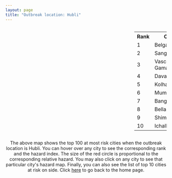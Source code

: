 ```yaml
---
layout: page
title: "Outbreak location: Hubli"
---
```

<div style="width: 100%; overflow: auto;">
<div style="width: 75%; float: left;">
<div id="mapid">
<script src="https://buda-magenta.github.io/hazard_map/load_map.js"></script>

<script>
var marker_outbreak = L.marker([15.351838, 75.137985],{"autoPan": true}).addTo(map); marker_outbreak.bindTooltip("Hubli").openTooltip();

var circle_1 = L.circle([15.857267, 74.506934], {"pane": "markerPane", "color": "red", "fill": true, "fillOpacity": 0.2, "fillRule": "evenodd", "lineCap": "round", "lineJoin": "round", "opacity": 1.0, "radius": 67934, "stroke": true, "weight": 3}).addTo(map);
circle_1.bindTooltip("Belgaum<br>rank: 1<br>hazard index: 0.067934")
circle_1.bindPopup('<a href="https://buda-magenta.github.io/hazard_map/Belgaum">Belgaum</a>')

var circle_2 = L.circle([16.850253, 74.594888], {"pane": "markerPane", "color": "red", "fill": true, "fillOpacity": 0.2, "fillRule": "evenodd", "lineCap": "round", "lineJoin": "round", "opacity": 1.0, "radius": 40754, "stroke": true, "weight": 3}).addTo(map);
circle_2.bindTooltip("Sangli<br>rank: 2<br>hazard index: 0.040754")
circle_2.bindPopup('<a href="https://buda-magenta.github.io/hazard_map/Sangli">Sangli</a>')

var circle_3 = L.circle([15.398403, 73.812918], {"pane": "markerPane", "color": "red", "fill": true, "fillOpacity": 0.2, "fillRule": "evenodd", "lineCap": "round", "lineJoin": "round", "opacity": 1.0, "radius": 32922, "stroke": true, "weight": 3}).addTo(map);
circle_3.bindTooltip("Vasco Da Gama<br>rank: 3<br>hazard index: 0.032922")
circle_3.bindPopup('<a href="https://buda-magenta.github.io/hazard_map/Vasco_Da_Gama">Vasco Da Gama</a>')

var circle_4 = L.circle([14.466127, 75.920636], {"pane": "markerPane", "color": "red", "fill": true, "fillOpacity": 0.2, "fillRule": "evenodd", "lineCap": "round", "lineJoin": "round", "opacity": 1.0, "radius": 31255, "stroke": true, "weight": 3}).addTo(map);
circle_4.bindTooltip("Davanagere<br>rank: 4<br>hazard index: 0.031256")
circle_4.bindPopup('<a href="https://buda-magenta.github.io/hazard_map/Davanagere">Davanagere</a>')

var circle_5 = L.circle([16.702841, 74.240533], {"pane": "markerPane", "color": "red", "fill": true, "fillOpacity": 0.2, "fillRule": "evenodd", "lineCap": "round", "lineJoin": "round", "opacity": 1.0, "radius": 28309, "stroke": true, "weight": 3}).addTo(map);
circle_5.bindTooltip("Kolhapur<br>rank: 5<br>hazard index: 0.028309")
circle_5.bindPopup('<a href="https://buda-magenta.github.io/hazard_map/Kolhapur">Kolhapur</a>')

var circle_6 = L.circle([19.075990, 72.877393], {"pane": "markerPane", "color": "red", "fill": true, "fillOpacity": 0.2, "fillRule": "evenodd", "lineCap": "round", "lineJoin": "round", "opacity": 1.0, "radius": 23404, "stroke": true, "weight": 3}).addTo(map);
circle_6.bindTooltip("Mumbai<br>rank: 6<br>hazard index: 0.023405")
circle_6.bindPopup('<a href="https://buda-magenta.github.io/hazard_map/Mumbai">Mumbai</a>')

var circle_7 = L.circle([12.979120, 77.591300], {"pane": "markerPane", "color": "red", "fill": true, "fillOpacity": 0.2, "fillRule": "evenodd", "lineCap": "round", "lineJoin": "round", "opacity": 1.0, "radius": 22019, "stroke": true, "weight": 3}).addTo(map);
circle_7.bindTooltip("Bangalore<br>rank: 7<br>hazard index: 0.022020")
circle_7.bindPopup('<a href="https://buda-magenta.github.io/hazard_map/Bangalore">Bangalore</a>')

var circle_8 = L.circle([15.143395, 76.919388], {"pane": "markerPane", "color": "red", "fill": true, "fillOpacity": 0.2, "fillRule": "evenodd", "lineCap": "round", "lineJoin": "round", "opacity": 1.0, "radius": 17125, "stroke": true, "weight": 3}).addTo(map);
circle_8.bindTooltip("Bellary<br>rank: 8<br>hazard index: 0.017125")
circle_8.bindPopup('<a href="https://buda-magenta.github.io/hazard_map/Bellary">Bellary</a>')

var circle_9 = L.circle([13.932609, 75.574978], {"pane": "markerPane", "color": "red", "fill": true, "fillOpacity": 0.2, "fillRule": "evenodd", "lineCap": "round", "lineJoin": "round", "opacity": 1.0, "radius": 15038, "stroke": true, "weight": 3}).addTo(map);
circle_9.bindTooltip("Shimoga<br>rank: 9<br>hazard index: 0.015039")
circle_9.bindPopup('<a href="https://buda-magenta.github.io/hazard_map/Shimoga">Shimoga</a>')

var circle_10 = L.circle([16.695935, 74.455575], {"pane": "markerPane", "color": "red", "fill": true, "fillOpacity": 0.2, "fillRule": "evenodd", "lineCap": "round", "lineJoin": "round", "opacity": 1.0, "radius": 13809, "stroke": true, "weight": 3}).addTo(map);
circle_10.bindTooltip("Ichalkaranji<br>rank: 10<br>hazard index: 0.013809")
circle_10.bindPopup('<a href="https://buda-magenta.github.io/hazard_map/Ichalkaranji">Ichalkaranji</a>')

var circle_11 = L.circle([12.305183, 76.655361], {"pane": "markerPane", "color": "red", "fill": true, "fillOpacity": 0.2, "fillRule": "evenodd", "lineCap": "round", "lineJoin": "round", "opacity": 1.0, "radius": 9972, "stroke": true, "weight": 3}).addTo(map);
circle_11.bindTooltip("Mysore<br>rank: 11<br>hazard index: 0.009973")
circle_11.bindPopup('<a href="https://buda-magenta.github.io/hazard_map/Mysore">Mysore</a>')

var circle_12 = L.circle([15.266493, 76.387230], {"pane": "markerPane", "color": "red", "fill": true, "fillOpacity": 0.2, "fillRule": "evenodd", "lineCap": "round", "lineJoin": "round", "opacity": 1.0, "radius": 8544, "stroke": true, "weight": 3}).addTo(map);
circle_12.bindTooltip("Hospet<br>rank: 12<br>hazard index: 0.008545")
circle_12.bindPopup('<a href="https://buda-magenta.github.io/hazard_map/Hospet">Hospet</a>')

var circle_13 = L.circle([15.426365, 75.630079], {"pane": "markerPane", "color": "red", "fill": true, "fillOpacity": 0.2, "fillRule": "evenodd", "lineCap": "round", "lineJoin": "round", "opacity": 1.0, "radius": 7515, "stroke": true, "weight": 3}).addTo(map);
circle_13.bindTooltip("Gadag<br>rank: 13<br>hazard index: 0.007516")
circle_13.bindPopup('<a href="https://buda-magenta.github.io/hazard_map/Gadag">Gadag</a>')

var circle_14 = L.circle([17.849907, 75.276320], {"pane": "markerPane", "color": "red", "fill": true, "fillOpacity": 0.2, "fillRule": "evenodd", "lineCap": "round", "lineJoin": "round", "opacity": 1.0, "radius": 7376, "stroke": true, "weight": 3}).addTo(map);
circle_14.bindTooltip("Solapur<br>rank: 14<br>hazard index: 0.007376")
circle_14.bindPopup('<a href="https://buda-magenta.github.io/hazard_map/Solapur">Solapur</a>')

var circle_15 = L.circle([14.625888, 75.635724], {"pane": "markerPane", "color": "red", "fill": true, "fillOpacity": 0.2, "fillRule": "evenodd", "lineCap": "round", "lineJoin": "round", "opacity": 1.0, "radius": 5676, "stroke": true, "weight": 3}).addTo(map);
circle_15.bindTooltip("Ranibennur<br>rank: 15<br>hazard index: 0.005676")
circle_15.bindPopup('<a href="https://buda-magenta.github.io/hazard_map/Ranibennur">Ranibennur</a>')

var circle_16 = L.circle([18.521428, 73.854454], {"pane": "markerPane", "color": "red", "fill": true, "fillOpacity": 0.2, "fillRule": "evenodd", "lineCap": "round", "lineJoin": "round", "opacity": 1.0, "radius": 5601, "stroke": true, "weight": 3}).addTo(map);
circle_16.bindTooltip("Pune<br>rank: 16<br>hazard index: 0.005601")
circle_16.bindPopup('<a href="https://buda-magenta.github.io/hazard_map/Pune">Pune</a>')

var circle_17 = L.circle([12.869810, 74.843008], {"pane": "markerPane", "color": "red", "fill": true, "fillOpacity": 0.2, "fillRule": "evenodd", "lineCap": "round", "lineJoin": "round", "opacity": 1.0, "radius": 3785, "stroke": true, "weight": 3}).addTo(map);
circle_17.bindTooltip("Mangalore<br>rank: 17<br>hazard index: 0.003785")
circle_17.bindPopup('<a href="https://buda-magenta.github.io/hazard_map/Mangalore">Mangalore</a>')

var circle_18 = L.circle([15.431506, 76.532774], {"pane": "markerPane", "color": "red", "fill": true, "fillOpacity": 0.2, "fillRule": "evenodd", "lineCap": "round", "lineJoin": "round", "opacity": 1.0, "radius": 3678, "stroke": true, "weight": 3}).addTo(map);
circle_18.bindTooltip("Gangawati<br>rank: 18<br>hazard index: 0.003679")
circle_18.bindPopup('<a href="https://buda-magenta.github.io/hazard_map/Gangawati">Gangawati</a>')

var circle_19 = L.circle([16.185317, 75.696792], {"pane": "markerPane", "color": "red", "fill": true, "fillOpacity": 0.2, "fillRule": "evenodd", "lineCap": "round", "lineJoin": "round", "opacity": 1.0, "radius": 3574, "stroke": true, "weight": 3}).addTo(map);
circle_19.bindTooltip("Bagalkot<br>rank: 19<br>hazard index: 0.003574")
circle_19.bindPopup('<a href="https://buda-magenta.github.io/hazard_map/Bagalkot">Bagalkot</a>')

var circle_20 = L.circle([19.194329, 72.970178], {"pane": "markerPane", "color": "red", "fill": true, "fillOpacity": 0.2, "fillRule": "evenodd", "lineCap": "round", "lineJoin": "round", "opacity": 1.0, "radius": 3246, "stroke": true, "weight": 3}).addTo(map);
circle_20.bindTooltip("Thane<br>rank: 20<br>hazard index: 0.003247")
circle_20.bindPopup('<a href="https://buda-magenta.github.io/hazard_map/Thane">Thane</a>')

var circle_21 = L.circle([18.793568, 80.815939], {"pane": "markerPane", "color": "red", "fill": true, "fillOpacity": 0.2, "fillRule": "evenodd", "lineCap": "round", "lineJoin": "round", "opacity": 1.0, "radius": 2531, "stroke": true, "weight": 3}).addTo(map);
circle_21.bindTooltip("Bijapur<br>rank: 21<br>hazard index: 0.002531")
circle_21.bindPopup('<a href="https://buda-magenta.github.io/hazard_map/Bijapur">Bijapur</a>')

var circle_22 = L.circle([17.166667, 77.083333], {"pane": "markerPane", "color": "red", "fill": true, "fillOpacity": 0.2, "fillRule": "evenodd", "lineCap": "round", "lineJoin": "round", "opacity": 1.0, "radius": 2373, "stroke": true, "weight": 3}).addTo(map);
circle_22.bindTooltip("Gulbarga<br>rank: 22<br>hazard index: 0.002373")
circle_22.bindPopup('<a href="https://buda-magenta.github.io/hazard_map/Gulbarga">Gulbarga</a>')

var circle_23 = L.circle([28.651718, 77.221939], {"pane": "markerPane", "color": "red", "fill": true, "fillOpacity": 0.2, "fillRule": "evenodd", "lineCap": "round", "lineJoin": "round", "opacity": 1.0, "radius": 1835, "stroke": true, "weight": 3}).addTo(map);
circle_23.bindTooltip("Delhi<br>rank: 23<br>hazard index: 0.001835")
circle_23.bindPopup('<a href="https://buda-magenta.github.io/hazard_map/Delhi">Delhi</a>')

var circle_24 = L.circle([17.388786, 78.461065], {"pane": "markerPane", "color": "red", "fill": true, "fillOpacity": 0.2, "fillRule": "evenodd", "lineCap": "round", "lineJoin": "round", "opacity": 1.0, "radius": 1821, "stroke": true, "weight": 3}).addTo(map);
circle_24.bindTooltip("Hyderabad<br>rank: 24<br>hazard index: 0.001821")
circle_24.bindPopup('<a href="https://buda-magenta.github.io/hazard_map/Hyderabad">Hyderabad</a>')

var circle_25 = L.circle([13.007082, 76.099270], {"pane": "markerPane", "color": "red", "fill": true, "fillOpacity": 0.2, "fillRule": "evenodd", "lineCap": "round", "lineJoin": "round", "opacity": 1.0, "radius": 1480, "stroke": true, "weight": 3}).addTo(map);
circle_25.bindTooltip("Hassan<br>rank: 25<br>hazard index: 0.001480")
circle_25.bindPopup('<a href="https://buda-magenta.github.io/hazard_map/Hassan">Hassan</a>')

var circle_26 = L.circle([14.226644, 76.400512], {"pane": "markerPane", "color": "red", "fill": true, "fillOpacity": 0.2, "fillRule": "evenodd", "lineCap": "round", "lineJoin": "round", "opacity": 1.0, "radius": 1456, "stroke": true, "weight": 3}).addTo(map);
circle_26.bindTooltip("Chitradurga<br>rank: 26<br>hazard index: 0.001457")
circle_26.bindPopup('<a href="https://buda-magenta.github.io/hazard_map/Chitradurga">Chitradurga</a>')

var circle_27 = L.circle([13.083694, 80.270186], {"pane": "markerPane", "color": "red", "fill": true, "fillOpacity": 0.2, "fillRule": "evenodd", "lineCap": "round", "lineJoin": "round", "opacity": 1.0, "radius": 1401, "stroke": true, "weight": 3}).addTo(map);
circle_27.bindTooltip("Chennai<br>rank: 27<br>hazard index: 0.001402")
circle_27.bindPopup('<a href="https://buda-magenta.github.io/hazard_map/Chennai">Chennai</a>')

var circle_28 = L.circle([14.475294, 78.821686], {"pane": "markerPane", "color": "red", "fill": true, "fillOpacity": 0.2, "fillRule": "evenodd", "lineCap": "round", "lineJoin": "round", "opacity": 1.0, "radius": 1364, "stroke": true, "weight": 3}).addTo(map);
circle_28.bindTooltip("Kadapa<br>rank: 28<br>hazard index: 0.001365")
circle_28.bindPopup('<a href="https://buda-magenta.github.io/hazard_map/Kadapa">Kadapa</a>')

var circle_29 = L.circle([23.021624, 72.579707], {"pane": "markerPane", "color": "red", "fill": true, "fillOpacity": 0.2, "fillRule": "evenodd", "lineCap": "round", "lineJoin": "round", "opacity": 1.0, "radius": 1241, "stroke": true, "weight": 3}).addTo(map);
circle_29.bindTooltip("Ahmedabad<br>rank: 29<br>hazard index: 0.001241")
circle_29.bindPopup('<a href="https://buda-magenta.github.io/hazard_map/Ahmedabad">Ahmedabad</a>')

var circle_30 = L.circle([13.631637, 79.423171], {"pane": "markerPane", "color": "red", "fill": true, "fillOpacity": 0.2, "fillRule": "evenodd", "lineCap": "round", "lineJoin": "round", "opacity": 1.0, "radius": 1146, "stroke": true, "weight": 3}).addTo(map);
circle_30.bindTooltip("Tirupati<br>rank: 30<br>hazard index: 0.001146")
circle_30.bindPopup('<a href="https://buda-magenta.github.io/hazard_map/Tirupati">Tirupati</a>')

var circle_31 = L.circle([13.340077, 77.100621], {"pane": "markerPane", "color": "red", "fill": true, "fillOpacity": 0.2, "fillRule": "evenodd", "lineCap": "round", "lineJoin": "round", "opacity": 1.0, "radius": 615, "stroke": true, "weight": 3}).addTo(map);
circle_31.bindTooltip("Tumkur<br>rank: 31<br>hazard index: 0.000616")
circle_31.bindPopup('<a href="https://buda-magenta.github.io/hazard_map/Tumkur">Tumkur</a>')

var circle_32 = L.circle([15.119651, 77.455290], {"pane": "markerPane", "color": "red", "fill": true, "fillOpacity": 0.2, "fillRule": "evenodd", "lineCap": "round", "lineJoin": "round", "opacity": 1.0, "radius": 575, "stroke": true, "weight": 3}).addTo(map);
circle_32.bindTooltip("Guntakal<br>rank: 32<br>hazard index: 0.000576")
circle_32.bindPopup('<a href="https://buda-magenta.github.io/hazard_map/Guntakal">Guntakal</a>')

var circle_33 = L.circle([14.906956, 78.009707], {"pane": "markerPane", "color": "red", "fill": true, "fillOpacity": 0.2, "fillRule": "evenodd", "lineCap": "round", "lineJoin": "round", "opacity": 1.0, "radius": 432, "stroke": true, "weight": 3}).addTo(map);
circle_33.bindTooltip("Tadipatri<br>rank: 33<br>hazard index: 0.000432")
circle_33.bindPopup('<a href="https://buda-magenta.github.io/hazard_map/Tadipatri">Tadipatri</a>')

var circle_34 = L.circle([20.166670, 79.172114], {"pane": "markerPane", "color": "red", "fill": true, "fillOpacity": 0.2, "fillRule": "evenodd", "lineCap": "round", "lineJoin": "round", "opacity": 1.0, "radius": 429, "stroke": true, "weight": 3}).addTo(map);
circle_34.bindTooltip("Bhadravati<br>rank: 34<br>hazard index: 0.000429")
circle_34.bindPopup('<a href="https://buda-magenta.github.io/hazard_map/Bhadravati">Bhadravati</a>')

var circle_35 = L.circle([9.931308, 76.267414], {"pane": "markerPane", "color": "red", "fill": true, "fillOpacity": 0.2, "fillRule": "evenodd", "lineCap": "round", "lineJoin": "round", "opacity": 1.0, "radius": 426, "stroke": true, "weight": 3}).addTo(map);
circle_35.bindTooltip("Kochi<br>rank: 35<br>hazard index: 0.000426")
circle_35.bindPopup('<a href="https://buda-magenta.github.io/hazard_map/Kochi">Kochi</a>')

var circle_36 = L.circle([21.170200, 72.831100], {"pane": "markerPane", "color": "red", "fill": true, "fillOpacity": 0.2, "fillRule": "evenodd", "lineCap": "round", "lineJoin": "round", "opacity": 1.0, "radius": 401, "stroke": true, "weight": 3}).addTo(map);
circle_36.bindTooltip("Surat<br>rank: 36<br>hazard index: 0.000402")
circle_36.bindPopup('<a href="https://buda-magenta.github.io/hazard_map/Surat">Surat</a>')

var circle_37 = L.circle([19.261944, 73.194760], {"pane": "markerPane", "color": "red", "fill": true, "fillOpacity": 0.2, "fillRule": "evenodd", "lineCap": "round", "lineJoin": "round", "opacity": 1.0, "radius": 366, "stroke": true, "weight": 3}).addTo(map);
circle_37.bindTooltip("Ulhas Nagar<br>rank: 37<br>hazard index: 0.000367")
circle_37.bindPopup('<a href="https://buda-magenta.github.io/hazard_map/Ulhas_Nagar">Ulhas Nagar</a>')

var circle_38 = L.circle([21.149813, 79.082056], {"pane": "markerPane", "color": "red", "fill": true, "fillOpacity": 0.2, "fillRule": "evenodd", "lineCap": "round", "lineJoin": "round", "opacity": 1.0, "radius": 349, "stroke": true, "weight": 3}).addTo(map);
circle_38.bindTooltip("Nagpur<br>rank: 38<br>hazard index: 0.000349")
circle_38.bindPopup('<a href="https://buda-magenta.github.io/hazard_map/Nagpur">Nagpur</a>')

var circle_39 = L.circle([11.664300, 78.146000], {"pane": "markerPane", "color": "red", "fill": true, "fillOpacity": 0.2, "fillRule": "evenodd", "lineCap": "round", "lineJoin": "round", "opacity": 1.0, "radius": 347, "stroke": true, "weight": 3}).addTo(map);
circle_39.bindTooltip("Salem<br>rank: 39<br>hazard index: 0.000347")
circle_39.bindPopup('<a href="https://buda-magenta.github.io/hazard_map/Salem">Salem</a>')

var circle_40 = L.circle([13.826383, 77.493772], {"pane": "markerPane", "color": "red", "fill": true, "fillOpacity": 0.2, "fillRule": "evenodd", "lineCap": "round", "lineJoin": "round", "opacity": 1.0, "radius": 344, "stroke": true, "weight": 3}).addTo(map);
circle_40.bindTooltip("Hindupur<br>rank: 40<br>hazard index: 0.000344")
circle_40.bindPopup('<a href="https://buda-magenta.github.io/hazard_map/Hindupur">Hindupur</a>')

var circle_41 = L.circle([18.627929, 73.800983], {"pane": "markerPane", "color": "red", "fill": true, "fillOpacity": 0.2, "fillRule": "evenodd", "lineCap": "round", "lineJoin": "round", "opacity": 1.0, "radius": 328, "stroke": true, "weight": 3}).addTo(map);
circle_41.bindTooltip("Pimpri Chinchwad<br>rank: 41<br>hazard index: 0.000328")
circle_41.bindPopup('<a href="https://buda-magenta.github.io/hazard_map/Pimpri_Chinchwad">Pimpri Chinchwad</a>')

var circle_42 = L.circle([20.011247, 73.790236], {"pane": "markerPane", "color": "red", "fill": true, "fillOpacity": 0.2, "fillRule": "evenodd", "lineCap": "round", "lineJoin": "round", "opacity": 1.0, "radius": 321, "stroke": true, "weight": 3}).addTo(map);
circle_42.bindTooltip("Nashik<br>rank: 42<br>hazard index: 0.000322")
circle_42.bindPopup('<a href="https://buda-magenta.github.io/hazard_map/Nashik">Nashik</a>')

var circle_43 = L.circle([19.439885, 72.880383], {"pane": "markerPane", "color": "red", "fill": true, "fillOpacity": 0.2, "fillRule": "evenodd", "lineCap": "round", "lineJoin": "round", "opacity": 1.0, "radius": 281, "stroke": true, "weight": 3}).addTo(map);
circle_43.bindTooltip("Vasai<br>rank: 43<br>hazard index: 0.000282")
circle_43.bindPopup('<a href="https://buda-magenta.github.io/hazard_map/Vasai">Vasai</a>')

var circle_44 = L.circle([13.341917, 74.747323], {"pane": "markerPane", "color": "red", "fill": true, "fillOpacity": 0.2, "fillRule": "evenodd", "lineCap": "round", "lineJoin": "round", "opacity": 1.0, "radius": 281, "stroke": true, "weight": 3}).addTo(map);
circle_44.bindTooltip("Udupi<br>rank: 44<br>hazard index: 0.000281")
circle_44.bindPopup('<a href="https://buda-magenta.github.io/hazard_map/Udupi">Udupi</a>')

var circle_45 = L.circle([12.955100, 78.269900], {"pane": "markerPane", "color": "red", "fill": true, "fillOpacity": 0.2, "fillRule": "evenodd", "lineCap": "round", "lineJoin": "round", "opacity": 1.0, "radius": 279, "stroke": true, "weight": 3}).addTo(map);
circle_45.bindTooltip("Robertson Pet<br>rank: 45<br>hazard index: 0.000280")
circle_45.bindPopup('<a href="https://buda-magenta.github.io/hazard_map/Robertson_Pet">Robertson Pet</a>')

var circle_46 = L.circle([20.843512, 75.525927], {"pane": "markerPane", "color": "red", "fill": true, "fillOpacity": 0.2, "fillRule": "evenodd", "lineCap": "round", "lineJoin": "round", "opacity": 1.0, "radius": 267, "stroke": true, "weight": 3}).addTo(map);
circle_46.bindTooltip("Jalgaon<br>rank: 46<br>hazard index: 0.000268")
circle_46.bindPopup('<a href="https://buda-magenta.github.io/hazard_map/Jalgaon">Jalgaon</a>')

var circle_47 = L.circle([20.761862, 77.192172], {"pane": "markerPane", "color": "red", "fill": true, "fillOpacity": 0.2, "fillRule": "evenodd", "lineCap": "round", "lineJoin": "round", "opacity": 1.0, "radius": 251, "stroke": true, "weight": 3}).addTo(map);
circle_47.bindTooltip("Akola<br>rank: 47<br>hazard index: 0.000251")
circle_47.bindPopup('<a href="https://buda-magenta.github.io/hazard_map/Akola">Akola</a>')

var circle_48 = L.circle([22.541418, 88.357691], {"pane": "markerPane", "color": "red", "fill": true, "fillOpacity": 0.2, "fillRule": "evenodd", "lineCap": "round", "lineJoin": "round", "opacity": 1.0, "radius": 245, "stroke": true, "weight": 3}).addTo(map);
circle_48.bindTooltip("Kolkata<br>rank: 48<br>hazard index: 0.000246")
circle_48.bindPopup('<a href="https://buda-magenta.github.io/hazard_map/Kolkata">Kolkata</a>')

var circle_49 = L.circle([18.351469, 76.755121], {"pane": "markerPane", "color": "red", "fill": true, "fillOpacity": 0.2, "fillRule": "evenodd", "lineCap": "round", "lineJoin": "round", "opacity": 1.0, "radius": 244, "stroke": true, "weight": 3}).addTo(map);
circle_49.bindTooltip("Latur<br>rank: 49<br>hazard index: 0.000245")
circle_49.bindPopup('<a href="https://buda-magenta.github.io/hazard_map/Latur">Latur</a>')

var circle_50 = L.circle([13.318014, 75.773874], {"pane": "markerPane", "color": "red", "fill": true, "fillOpacity": 0.2, "fillRule": "evenodd", "lineCap": "round", "lineJoin": "round", "opacity": 1.0, "radius": 224, "stroke": true, "weight": 3}).addTo(map);
circle_50.bindTooltip("Chikmagalur<br>rank: 50<br>hazard index: 0.000225")
circle_50.bindPopup('<a href="https://buda-magenta.github.io/hazard_map/Chikmagalur">Chikmagalur</a>')

var circle_51 = L.circle([17.636129, 74.298278], {"pane": "markerPane", "color": "red", "fill": true, "fillOpacity": 0.2, "fillRule": "evenodd", "lineCap": "round", "lineJoin": "round", "opacity": 1.0, "radius": 214, "stroke": true, "weight": 3}).addTo(map);
circle_51.bindTooltip("Satara<br>rank: 51<br>hazard index: 0.000215")
circle_51.bindPopup('<a href="https://buda-magenta.github.io/hazard_map/Satara">Satara</a>')

var circle_52 = L.circle([19.143607, 73.295535], {"pane": "markerPane", "color": "red", "fill": true, "fillOpacity": 0.2, "fillRule": "evenodd", "lineCap": "round", "lineJoin": "round", "opacity": 1.0, "radius": 213, "stroke": true, "weight": 3}).addTo(map);
circle_52.bindTooltip("Ambarnath<br>rank: 52<br>hazard index: 0.000213")
circle_52.bindPopup('<a href="https://buda-magenta.github.io/hazard_map/Ambarnath">Ambarnath</a>')

var circle_53 = L.circle([15.830925, 78.042537], {"pane": "markerPane", "color": "red", "fill": true, "fillOpacity": 0.2, "fillRule": "evenodd", "lineCap": "round", "lineJoin": "round", "opacity": 1.0, "radius": 194, "stroke": true, "weight": 3}).addTo(map);
circle_53.bindTooltip("Kurnool<br>rank: 53<br>hazard index: 0.000194")
circle_53.bindPopup('<a href="https://buda-magenta.github.io/hazard_map/Kurnool">Kurnool</a>')

var circle_54 = L.circle([12.732884, 77.830948], {"pane": "markerPane", "color": "red", "fill": true, "fillOpacity": 0.2, "fillRule": "evenodd", "lineCap": "round", "lineJoin": "round", "opacity": 1.0, "radius": 187, "stroke": true, "weight": 3}).addTo(map);
circle_54.bindTooltip("Hosur<br>rank: 54<br>hazard index: 0.000188")
circle_54.bindPopup('<a href="https://buda-magenta.github.io/hazard_map/Hosur">Hosur</a>')

var circle_55 = L.circle([15.631900, 77.275900], {"pane": "markerPane", "color": "red", "fill": true, "fillOpacity": 0.2, "fillRule": "evenodd", "lineCap": "round", "lineJoin": "round", "opacity": 1.0, "radius": 179, "stroke": true, "weight": 3}).addTo(map);
circle_55.bindTooltip("Adoni<br>rank: 55<br>hazard index: 0.000180")
circle_55.bindPopup('<a href="https://buda-magenta.github.io/hazard_map/Adoni">Adoni</a>')

var circle_56 = L.circle([11.258608, 75.778874], {"pane": "markerPane", "color": "red", "fill": true, "fillOpacity": 0.2, "fillRule": "evenodd", "lineCap": "round", "lineJoin": "round", "opacity": 1.0, "radius": 171, "stroke": true, "weight": 3}).addTo(map);
circle_56.bindTooltip("Kozhikode<br>rank: 56<br>hazard index: 0.000172")
circle_56.bindPopup('<a href="https://buda-magenta.github.io/hazard_map/Kozhikode">Kozhikode</a>')

var circle_57 = L.circle([22.720362, 75.868200], {"pane": "markerPane", "color": "red", "fill": true, "fillOpacity": 0.2, "fillRule": "evenodd", "lineCap": "round", "lineJoin": "round", "opacity": 1.0, "radius": 167, "stroke": true, "weight": 3}).addTo(map);
circle_57.bindTooltip("Indore<br>rank: 57<br>hazard index: 0.000167")
circle_57.bindPopup('<a href="https://buda-magenta.github.io/hazard_map/Indore">Indore</a>')

var circle_58 = L.circle([18.182992, 75.743925], {"pane": "markerPane", "color": "red", "fill": true, "fillOpacity": 0.2, "fillRule": "evenodd", "lineCap": "round", "lineJoin": "round", "opacity": 1.0, "radius": 158, "stroke": true, "weight": 3}).addTo(map);
circle_58.bindTooltip("Barshi<br>rank: 58<br>hazard index: 0.000159")
circle_58.bindPopup('<a href="https://buda-magenta.github.io/hazard_map/Barshi">Barshi</a>')

var circle_59 = L.circle([17.980609, 79.598212], {"pane": "markerPane", "color": "red", "fill": true, "fillOpacity": 0.2, "fillRule": "evenodd", "lineCap": "round", "lineJoin": "round", "opacity": 1.0, "radius": 158, "stroke": true, "weight": 3}).addTo(map);
circle_59.bindTooltip("Warangal<br>rank: 59<br>hazard index: 0.000159")
circle_59.bindPopup('<a href="https://buda-magenta.github.io/hazard_map/Warangal">Warangal</a>')

var circle_60 = L.circle([12.523889, 76.896196], {"pane": "markerPane", "color": "red", "fill": true, "fillOpacity": 0.2, "fillRule": "evenodd", "lineCap": "round", "lineJoin": "round", "opacity": 1.0, "radius": 153, "stroke": true, "weight": 3}).addTo(map);
circle_60.bindTooltip("Mandya<br>rank: 60<br>hazard index: 0.000154")
circle_60.bindPopup('<a href="https://buda-magenta.github.io/hazard_map/Mandya">Mandya</a>')

var circle_61 = L.circle([22.297314, 73.194257], {"pane": "markerPane", "color": "red", "fill": true, "fillOpacity": 0.2, "fillRule": "evenodd", "lineCap": "round", "lineJoin": "round", "opacity": 1.0, "radius": 153, "stroke": true, "weight": 3}).addTo(map);
circle_61.bindTooltip("Vadodara<br>rank: 61<br>hazard index: 0.000153")
circle_61.bindPopup('<a href="https://buda-magenta.github.io/hazard_map/Vadodara">Vadodara</a>')

var circle_62 = L.circle([20.432402, 73.141172], {"pane": "markerPane", "color": "red", "fill": true, "fillOpacity": 0.2, "fillRule": "evenodd", "lineCap": "round", "lineJoin": "round", "opacity": 1.0, "radius": 146, "stroke": true, "weight": 3}).addTo(map);
circle_62.bindTooltip("Valsad<br>rank: 62<br>hazard index: 0.000146")
circle_62.bindPopup('<a href="https://buda-magenta.github.io/hazard_map/Valsad">Valsad</a>')

var circle_63 = L.circle([13.137000, 78.133961], {"pane": "markerPane", "color": "red", "fill": true, "fillOpacity": 0.2, "fillRule": "evenodd", "lineCap": "round", "lineJoin": "round", "opacity": 1.0, "radius": 144, "stroke": true, "weight": 3}).addTo(map);
circle_63.bindTooltip("Kolar<br>rank: 63<br>hazard index: 0.000144")
circle_63.bindPopup('<a href="https://buda-magenta.github.io/hazard_map/Kolar">Kolar</a>')

var circle_64 = L.circle([19.295200, 72.854400], {"pane": "markerPane", "color": "red", "fill": true, "fillOpacity": 0.2, "fillRule": "evenodd", "lineCap": "round", "lineJoin": "round", "opacity": 1.0, "radius": 141, "stroke": true, "weight": 3}).addTo(map);
circle_64.bindTooltip("Mira-Bhayandar<br>rank: 64<br>hazard index: 0.000142")
circle_64.bindPopup('<a href="https://buda-magenta.github.io/hazard_map/Mira-Bhayandar">Mira-Bhayandar</a>')

var circle_65 = L.circle([25.531031, 78.652689], {"pane": "markerPane", "color": "red", "fill": true, "fillOpacity": 0.2, "fillRule": "evenodd", "lineCap": "round", "lineJoin": "round", "opacity": 1.0, "radius": 137, "stroke": true, "weight": 3}).addTo(map);
circle_65.bindTooltip("Jhansi<br>rank: 65<br>hazard index: 0.000138")
circle_65.bindPopup('<a href="https://buda-magenta.github.io/hazard_map/Jhansi">Jhansi</a>')

var circle_66 = L.circle([16.508759, 80.618510], {"pane": "markerPane", "color": "red", "fill": true, "fillOpacity": 0.2, "fillRule": "evenodd", "lineCap": "round", "lineJoin": "round", "opacity": 1.0, "radius": 130, "stroke": true, "weight": 3}).addTo(map);
circle_66.bindTooltip("Vijayawada<br>rank: 66<br>hazard index: 0.000130")
circle_66.bindPopup('<a href="https://buda-magenta.github.io/hazard_map/Vijayawada">Vijayawada</a>')

var circle_67 = L.circle([8.576971, 77.050125], {"pane": "markerPane", "color": "red", "fill": true, "fillOpacity": 0.2, "fillRule": "evenodd", "lineCap": "round", "lineJoin": "round", "opacity": 1.0, "radius": 128, "stroke": true, "weight": 3}).addTo(map);
circle_67.bindTooltip("Thiruvananthapuram<br>rank: 67<br>hazard index: 0.000128")
circle_67.bindPopup('<a href="https://buda-magenta.github.io/hazard_map/Thiruvananthapuram">Thiruvananthapuram</a>')

var circle_68 = L.circle([15.475377, 78.478558], {"pane": "markerPane", "color": "red", "fill": true, "fillOpacity": 0.2, "fillRule": "evenodd", "lineCap": "round", "lineJoin": "round", "opacity": 1.0, "radius": 127, "stroke": true, "weight": 3}).addTo(map);
circle_68.bindTooltip("Nandyal<br>rank: 68<br>hazard index: 0.000127")
circle_68.bindPopup('<a href="https://buda-magenta.github.io/hazard_map/Nandyal">Nandyal</a>')

var circle_69 = L.circle([11.001812, 76.962843], {"pane": "markerPane", "color": "red", "fill": true, "fillOpacity": 0.2, "fillRule": "evenodd", "lineCap": "round", "lineJoin": "round", "opacity": 1.0, "radius": 121, "stroke": true, "weight": 3}).addTo(map);
circle_69.bindTooltip("Coimbatore<br>rank: 69<br>hazard index: 0.000122")
circle_69.bindPopup('<a href="https://buda-magenta.github.io/hazard_map/Coimbatore">Coimbatore</a>')

var circle_70 = L.circle([19.362531, 73.078475], {"pane": "markerPane", "color": "red", "fill": true, "fillOpacity": 0.2, "fillRule": "evenodd", "lineCap": "round", "lineJoin": "round", "opacity": 1.0, "radius": 113, "stroke": true, "weight": 3}).addTo(map);
circle_70.bindTooltip("Bhiwandi<br>rank: 70<br>hazard index: 0.000113")
circle_70.bindPopup('<a href="https://buda-magenta.github.io/hazard_map/Bhiwandi">Bhiwandi</a>')

var circle_71 = L.circle([13.160105, 79.155551], {"pane": "markerPane", "color": "red", "fill": true, "fillOpacity": 0.2, "fillRule": "evenodd", "lineCap": "round", "lineJoin": "round", "opacity": 1.0, "radius": 103, "stroke": true, "weight": 3}).addTo(map);
circle_71.bindTooltip("Chittoor<br>rank: 71<br>hazard index: 0.000103")
circle_71.bindPopup('<a href="https://buda-magenta.github.io/hazard_map/Chittoor">Chittoor</a>')

var circle_72 = L.circle([17.723128, 83.301284], {"pane": "markerPane", "color": "red", "fill": true, "fillOpacity": 0.2, "fillRule": "evenodd", "lineCap": "round", "lineJoin": "round", "opacity": 1.0, "radius": 97, "stroke": true, "weight": 3}).addTo(map);
circle_72.bindTooltip("Visakhapatnam<br>rank: 72<br>hazard index: 0.000098")
circle_72.bindPopup('<a href="https://buda-magenta.github.io/hazard_map/Visakhapatnam">Visakhapatnam</a>')

var circle_73 = L.circle([14.654623, 77.556260], {"pane": "markerPane", "color": "red", "fill": true, "fillOpacity": 0.2, "fillRule": "evenodd", "lineCap": "round", "lineJoin": "round", "opacity": 1.0, "radius": 95, "stroke": true, "weight": 3}).addTo(map);
circle_73.bindTooltip("Anantapur<br>rank: 73<br>hazard index: 0.000096")
circle_73.bindPopup('<a href="https://buda-magenta.github.io/hazard_map/Anantapur">Anantapur</a>')

var circle_74 = L.circle([14.752266, 78.548552], {"pane": "markerPane", "color": "red", "fill": true, "fillOpacity": 0.2, "fillRule": "evenodd", "lineCap": "round", "lineJoin": "round", "opacity": 1.0, "radius": 93, "stroke": true, "weight": 3}).addTo(map);
circle_74.bindTooltip("Proddatur<br>rank: 74<br>hazard index: 0.000094")
circle_74.bindPopup('<a href="https://buda-magenta.github.io/hazard_map/Proddatur">Proddatur</a>')

var circle_75 = L.circle([20.266777, 85.843559], {"pane": "markerPane", "color": "red", "fill": true, "fillOpacity": 0.2, "fillRule": "evenodd", "lineCap": "round", "lineJoin": "round", "opacity": 1.0, "radius": 87, "stroke": true, "weight": 3}).addTo(map);
circle_75.bindTooltip("Bhubaneswar<br>rank: 75<br>hazard index: 0.000088")
circle_75.bindPopup('<a href="https://buda-magenta.github.io/hazard_map/Bhubaneswar">Bhubaneswar</a>')

var circle_76 = L.circle([26.838100, 80.934600], {"pane": "markerPane", "color": "red", "fill": true, "fillOpacity": 0.2, "fillRule": "evenodd", "lineCap": "round", "lineJoin": "round", "opacity": 1.0, "radius": 84, "stroke": true, "weight": 3}).addTo(map);
circle_76.bindTooltip("Lucknow<br>rank: 76<br>hazard index: 0.000084")
circle_76.bindPopup('<a href="https://buda-magenta.github.io/hazard_map/Lucknow">Lucknow</a>')

var circle_77 = L.circle([16.291519, 80.454159], {"pane": "markerPane", "color": "red", "fill": true, "fillOpacity": 0.2, "fillRule": "evenodd", "lineCap": "round", "lineJoin": "round", "opacity": 1.0, "radius": 81, "stroke": true, "weight": 3}).addTo(map);
circle_77.bindTooltip("Guntur<br>rank: 77<br>hazard index: 0.000081")
circle_77.bindPopup('<a href="https://buda-magenta.github.io/hazard_map/Guntur">Guntur</a>')

var circle_78 = L.circle([26.915458, 75.818982], {"pane": "markerPane", "color": "red", "fill": true, "fillOpacity": 0.2, "fillRule": "evenodd", "lineCap": "round", "lineJoin": "round", "opacity": 1.0, "radius": 76, "stroke": true, "weight": 3}).addTo(map);
circle_78.bindTooltip("Jaipur<br>rank: 78<br>hazard index: 0.000077")
circle_78.bindPopup('<a href="https://buda-magenta.github.io/hazard_map/Jaipur">Jaipur</a>')

var circle_79 = L.circle([25.895924, 82.437716], {"pane": "markerPane", "color": "red", "fill": true, "fillOpacity": 0.2, "fillRule": "evenodd", "lineCap": "round", "lineJoin": "round", "opacity": 1.0, "radius": 76, "stroke": true, "weight": 3}).addTo(map);
circle_79.bindTooltip("Badlapur<br>rank: 79<br>hazard index: 0.000077")
circle_79.bindPopup('<a href="https://buda-magenta.github.io/hazard_map/Badlapur">Badlapur</a>')

var circle_80 = L.circle([18.169844, 76.117963], {"pane": "markerPane", "color": "red", "fill": true, "fillOpacity": 0.2, "fillRule": "evenodd", "lineCap": "round", "lineJoin": "round", "opacity": 1.0, "radius": 71, "stroke": true, "weight": 3}).addTo(map);
circle_80.bindTooltip("Osmanabad<br>rank: 80<br>hazard index: 0.000072")
circle_80.bindPopup('<a href="https://buda-magenta.github.io/hazard_map/Osmanabad">Osmanabad</a>')

var circle_81 = L.circle([20.325704, 78.116914], {"pane": "markerPane", "color": "red", "fill": true, "fillOpacity": 0.2, "fillRule": "evenodd", "lineCap": "round", "lineJoin": "round", "opacity": 1.0, "radius": 67, "stroke": true, "weight": 3}).addTo(map);
circle_81.bindTooltip("Yavatmal<br>rank: 81<br>hazard index: 0.000067")
circle_81.bindPopup('<a href="https://buda-magenta.github.io/hazard_map/Yavatmal">Yavatmal</a>')

var circle_82 = L.circle([10.525626, 76.213254], {"pane": "markerPane", "color": "red", "fill": true, "fillOpacity": 0.2, "fillRule": "evenodd", "lineCap": "round", "lineJoin": "round", "opacity": 1.0, "radius": 66, "stroke": true, "weight": 3}).addTo(map);
circle_82.bindTooltip("Thrissur<br>rank: 82<br>hazard index: 0.000066")
circle_82.bindPopup('<a href="https://buda-magenta.github.io/hazard_map/Thrissur">Thrissur</a>')

var circle_83 = L.circle([14.449372, 79.987376], {"pane": "markerPane", "color": "red", "fill": true, "fillOpacity": 0.2, "fillRule": "evenodd", "lineCap": "round", "lineJoin": "round", "opacity": 1.0, "radius": 61, "stroke": true, "weight": 3}).addTo(map);
circle_83.bindTooltip("Nellore<br>rank: 83<br>hazard index: 0.000061")
circle_83.bindPopup('<a href="https://buda-magenta.github.io/hazard_map/Nellore">Nellore</a>')

var circle_84 = L.circle([8.887951, 76.595501], {"pane": "markerPane", "color": "red", "fill": true, "fillOpacity": 0.2, "fillRule": "evenodd", "lineCap": "round", "lineJoin": "round", "opacity": 1.0, "radius": 59, "stroke": true, "weight": 3}).addTo(map);
circle_84.bindTooltip("Kollam<br>rank: 84<br>hazard index: 0.000059")
circle_84.bindPopup('<a href="https://buda-magenta.github.io/hazard_map/Kollam">Kollam</a>')

var circle_85 = L.circle([25.438130, 81.833800], {"pane": "markerPane", "color": "red", "fill": true, "fillOpacity": 0.2, "fillRule": "evenodd", "lineCap": "round", "lineJoin": "round", "opacity": 1.0, "radius": 58, "stroke": true, "weight": 3}).addTo(map);
circle_85.bindTooltip("Allahabad<br>rank: 85<br>hazard index: 0.000059")
circle_85.bindPopup('<a href="https://buda-magenta.github.io/hazard_map/Allahabad">Allahabad</a>')

var circle_86 = L.circle([14.422347, 77.720069], {"pane": "markerPane", "color": "red", "fill": true, "fillOpacity": 0.2, "fillRule": "evenodd", "lineCap": "round", "lineJoin": "round", "opacity": 1.0, "radius": 56, "stroke": true, "weight": 3}).addTo(map);
circle_86.bindTooltip("Dharmavaram<br>rank: 86<br>hazard index: 0.000057")
circle_86.bindPopup('<a href="https://buda-magenta.github.io/hazard_map/Dharmavaram">Dharmavaram</a>')

var circle_87 = L.circle([9.926115, 78.114098], {"pane": "markerPane", "color": "red", "fill": true, "fillOpacity": 0.2, "fillRule": "evenodd", "lineCap": "round", "lineJoin": "round", "opacity": 1.0, "radius": 56, "stroke": true, "weight": 3}).addTo(map);
circle_87.bindTooltip("Madurai<br>rank: 87<br>hazard index: 0.000057")
circle_87.bindPopup('<a href="https://buda-magenta.github.io/hazard_map/Madurai">Madurai</a>')

var circle_88 = L.circle([23.258486, 77.401989], {"pane": "markerPane", "color": "red", "fill": true, "fillOpacity": 0.2, "fillRule": "evenodd", "lineCap": "round", "lineJoin": "round", "opacity": 1.0, "radius": 56, "stroke": true, "weight": 3}).addTo(map);
circle_88.bindTooltip("Bhopal<br>rank: 88<br>hazard index: 0.000057")
circle_88.bindPopup('<a href="https://buda-magenta.github.io/hazard_map/Bhopal">Bhopal</a>')

var circle_89 = L.circle([23.160894, 79.949770], {"pane": "markerPane", "color": "red", "fill": true, "fillOpacity": 0.2, "fillRule": "evenodd", "lineCap": "round", "lineJoin": "round", "opacity": 1.0, "radius": 55, "stroke": true, "weight": 3}).addTo(map);
circle_89.bindTooltip("Jabalpur<br>rank: 89<br>hazard index: 0.000055")
circle_89.bindPopup('<a href="https://buda-magenta.github.io/hazard_map/Jabalpur">Jabalpur</a>')

var circle_90 = L.circle([25.335649, 83.007629], {"pane": "markerPane", "color": "red", "fill": true, "fillOpacity": 0.2, "fillRule": "evenodd", "lineCap": "round", "lineJoin": "round", "opacity": 1.0, "radius": 55, "stroke": true, "weight": 3}).addTo(map);
circle_90.bindTooltip("Varanasi<br>rank: 90<br>hazard index: 0.000055")
circle_90.bindPopup('<a href="https://buda-magenta.github.io/hazard_map/Varanasi">Varanasi</a>')

var circle_91 = L.circle([11.369204, 77.676627], {"pane": "markerPane", "color": "red", "fill": true, "fillOpacity": 0.2, "fillRule": "evenodd", "lineCap": "round", "lineJoin": "round", "opacity": 1.0, "radius": 54, "stroke": true, "weight": 3}).addTo(map);
circle_91.bindTooltip("Erode<br>rank: 91<br>hazard index: 0.000055")
circle_91.bindPopup('<a href="https://buda-magenta.github.io/hazard_map/Erode">Erode</a>')

var circle_92 = L.circle([11.876225, 75.373804], {"pane": "markerPane", "color": "red", "fill": true, "fillOpacity": 0.2, "fillRule": "evenodd", "lineCap": "round", "lineJoin": "round", "opacity": 1.0, "radius": 53, "stroke": true, "weight": 3}).addTo(map);
circle_92.bindTooltip("Kannur<br>rank: 92<br>hazard index: 0.000054")
circle_92.bindPopup('<a href="https://buda-magenta.github.io/hazard_map/Kannur">Kannur</a>')

var circle_93 = L.circle([19.087076, 82.023572], {"pane": "markerPane", "color": "red", "fill": true, "fillOpacity": 0.2, "fillRule": "evenodd", "lineCap": "round", "lineJoin": "round", "opacity": 1.0, "radius": 50, "stroke": true, "weight": 3}).addTo(map);
circle_93.bindTooltip("Jagdalpur<br>rank: 93<br>hazard index: 0.000051")
circle_93.bindPopup('<a href="https://buda-magenta.github.io/hazard_map/Jagdalpur">Jagdalpur</a>')

var circle_94 = L.circle([22.305199, 70.802833], {"pane": "markerPane", "color": "red", "fill": true, "fillOpacity": 0.2, "fillRule": "evenodd", "lineCap": "round", "lineJoin": "round", "opacity": 1.0, "radius": 47, "stroke": true, "weight": 3}).addTo(map);
circle_94.bindTooltip("Rajkot<br>rank: 94<br>hazard index: 0.000048")
circle_94.bindPopup('<a href="https://buda-magenta.github.io/hazard_map/Rajkot">Rajkot</a>')

var circle_95 = L.circle([26.180598, 91.753943], {"pane": "markerPane", "color": "red", "fill": true, "fillOpacity": 0.2, "fillRule": "evenodd", "lineCap": "round", "lineJoin": "round", "opacity": 1.0, "radius": 46, "stroke": true, "weight": 3}).addTo(map);
circle_95.bindTooltip("Guwahati<br>rank: 95<br>hazard index: 0.000047")
circle_95.bindPopup('<a href="https://buda-magenta.github.io/hazard_map/Guwahati">Guwahati</a>')

var circle_96 = L.circle([25.609324, 85.123525], {"pane": "markerPane", "color": "red", "fill": true, "fillOpacity": 0.2, "fillRule": "evenodd", "lineCap": "round", "lineJoin": "round", "opacity": 1.0, "radius": 46, "stroke": true, "weight": 3}).addTo(map);
circle_96.bindTooltip("Patna<br>rank: 96<br>hazard index: 0.000047")
circle_96.bindPopup('<a href="https://buda-magenta.github.io/hazard_map/Patna">Patna</a>')

var circle_97 = L.circle([26.460914, 80.321759], {"pane": "markerPane", "color": "red", "fill": true, "fillOpacity": 0.2, "fillRule": "evenodd", "lineCap": "round", "lineJoin": "round", "opacity": 1.0, "radius": 45, "stroke": true, "weight": 3}).addTo(map);
circle_97.bindTooltip("Kanpur<br>rank: 97<br>hazard index: 0.000046")
circle_97.bindPopup('<a href="https://buda-magenta.github.io/hazard_map/Kanpur">Kanpur</a>')

var circle_98 = L.circle([11.101781, 77.345192], {"pane": "markerPane", "color": "red", "fill": true, "fillOpacity": 0.2, "fillRule": "evenodd", "lineCap": "round", "lineJoin": "round", "opacity": 1.0, "radius": 45, "stroke": true, "weight": 3}).addTo(map);
circle_98.bindTooltip("Tiruppur<br>rank: 98<br>hazard index: 0.000046")
circle_98.bindPopup('<a href="https://buda-magenta.github.io/hazard_map/Tiruppur">Tiruppur</a>')

var circle_99 = L.circle([16.083333, 77.166667], {"pane": "markerPane", "color": "red", "fill": true, "fillOpacity": 0.2, "fillRule": "evenodd", "lineCap": "round", "lineJoin": "round", "opacity": 1.0, "radius": 45, "stroke": true, "weight": 3}).addTo(map);
circle_99.bindTooltip("Raichur<br>rank: 99<br>hazard index: 0.000045")
circle_99.bindPopup('<a href="https://buda-magenta.github.io/hazard_map/Raichur">Raichur</a>')

var circle_100 = L.circle([12.794811, 79.000641], {"pane": "markerPane", "color": "red", "fill": true, "fillOpacity": 0.2, "fillRule": "evenodd", "lineCap": "round", "lineJoin": "round", "opacity": 1.0, "radius": 45, "stroke": true, "weight": 3}).addTo(map);
circle_100.bindTooltip("Vellore<br>rank: 100<br>hazard index: 0.000045")
circle_100.bindPopup('<a href="https://buda-magenta.github.io/hazard_map/Vellore">Vellore</a>')
</script>
</div>
</div>


<div style="width: 20%; float: right;">
<table>
<tr>
<th>Rank</th>
<th>City</th>
</tr>

<tr>
<td>1</td>
<td>Belgaum</td>
</tr>

<tr>
<td>2</td>
<td>Sangli</td>
</tr>

<tr>
<td>3</td>
<td>Vasco Da Gama</td>
</tr>

<tr>
<td>4</td>
<td>Davanagere</td>
</tr>

<tr>
<td>5</td>
<td>Kolhapur</td>
</tr>

<tr>
<td>6</td>
<td>Mumbai</td>
</tr>

<tr>
<td>7</td>
<td>Bangalore</td>
</tr>

<tr>
<td>8</td>
<td>Bellary</td>
</tr>

<tr>
<td>9</td>
<td>Shimoga</td>
</tr>

<tr>
<td>10</td>
<td>Ichalkaranji</td>
</tr>

</table>
</div>
</div>


<p align="center"> The above map shows the top 100 at most risk cities when the outbreak location is Hubli. You can hover over any city to see the corresponding rank and the hazard index. The size of the red circle is proportional to the corresponding relative hazard. You may also click on any city to see that particular city's hazard map. Finally, you can also see the list of top 10 cities at risk on side.  Click <a href="https://buda-magenta.github.io/hazard_map/">here</a> to go back to the home page.
</p>